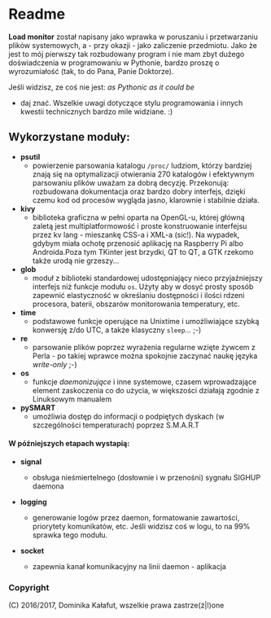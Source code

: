 # Readme
**Load monitor** został napisany jako wprawka w poruszaniu i przetwarzaniu
plików systemowych, a - przy okazji - jako zaliczenie
przedmiotu. Jako że jest to mój pierwszy tak rozbudowany program
i nie mam zbyt dużego doświadczenia w programowaniu w Pythonie,
bardzo proszę o wyrozumiałość (tak, to do Pana, Panie Doktorze).

Jeśli widzisz, ze coś nie jest: _as Pythonic as it could be_
- daj znać. Wszelkie uwagi dotyczące stylu programowania
i innych kwestii technicznych bardzo mile widziane. :)

## Wykorzystane moduły:
* **psutil**
  * powierzenie parsowania katalogu `/proc/` ludziom, którzy
   bardziej znają się na optymalizacji otwierania
   270 katalogów i efektywnym parsowaniu plików uważam
   za dobrą decyzję. Przekonują: rozbudowana dokumentacja oraz bardzo dobry interfejs, dzięki czemu kod od procesów
   wygląda jasno, klarownie i stabilnie działa.
* **kivy**
  * biblioteka graficzna w pełni oparta na OpenGL-u, której
  główną zaletą jest multiplatformowość i proste konstruowanie interfejsu przez kv lang - mieszankę CSS-a i XML-a (sic!).
  Na wypadek, gdybym miała ochotę przenosić aplikację na
  Raspberry Pi albo Androida.Poza tym TKinter jest brzydki,
  QT to QT, a GTK rzekomo także urodą nie grzeszy...
* **glob**
  * moduł z biblioteki standardowej udostępniający nieco
  przyjaźniejszy interfejs niż funkcje modułu `os`. Użyty
  aby w dosyć prosty sposób zapewnić elastyczność w
   określaniu dostępności  i ilości rdzeni procesora,
   baterii, obszarów monitorowania temperatury, etc.
* **time**
  * podstawowe funkcje operujące na Unixtime i umożliwiające szybką konwersję z/do UTC, a także klasyczny `sleep`... ;-)
* **re**
  * parsowanie plików poprzez wyrażenia regularne wzięte żywcem z Perla - po takiej wprawce można spokojnie zaczynać naukę języka _write-only_ ;-)
* **os**
  * funkcje _daemonizujące_ i  inne systemowe, czasem wprowadzające
   element zaskoczenia co do użycia, w większości działają
   zgodnie z Linuksowym manualem
* **pySMART**
  * umożliwia dostęp do informacji o podpiętych dyskach (w szczególności temperaturach) poprzez S.M.A.R.T

#### W późniejszych etapach wystapią:
* **signal**
  * obsługa nieśmiertelnego (dosłownie i w przenośni) sygnału
  SIGHUP daemona
* **logging**
  * generowanie logów przez daemon, formatowanie zawartości,
  priorytety komunikatów, etc. Jeśli widzisz coś w logu, to
  na 99% sprawka tego modułu.

* **socket**
  * zapewnia kanał komunikacyjny na linii daemon - aplikacja


### Copyright
(C) 2016/2017, Dominika Kałafut, wszelkie prawa zastrze(ż|l)one